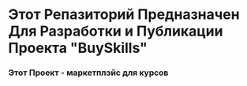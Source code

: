 # Этот Репазиторий Предназначен Для Разработки и Публикации Проекта "BuySkills"
### Этот Проект - маркетплэйс для курсов